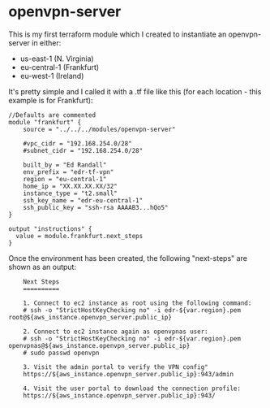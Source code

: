 # openvpn-server

This is my first terraform module which I created to instantiate an openvpn-server in either:
 - us-east-1 (N. Virginia)
 - eu-central-1 (Frankfurt)
 - eu-west-1 (Ireland)

 It's pretty simple and I called it with a .tf file like this (for each location - this example is for Frankfurt):

```console
//Defaults are commented
module "frankfurt" {
    source = "../../../modules/openvpn-server"

    #vpc_cidr = "192.168.254.0/28"
    #subnet_cidr = "192.168.254.0/28"

    built_by = "Ed Randall"
    env_prefix = "edr-tf-vpn"
    region = "eu-central-1"
    home_ip = "XX.XX.XX.XX/32"
    instance_type = "t2.small"
    ssh_key_name = "edr-eu-central-1"
    ssh_public_key = "ssh-rsa AAAAB3...hQo5"
}

output "instructions" {
  value = module.frankfurt.next_steps
}
```

Once the environment has been created, the following "next-steps" are shown as an output:

```console
    Next Steps
    ==========

    1. Connect to ec2 instance as root using the following command:
    # ssh -o "StrictHostKeyChecking no" -i edr-${var.region}.pem root@${aws_instance.openvpn_server.public_ip}

    2. Connect to ec2 instance again as openvpnas user:
    # ssh -o "StrictHostKeyChecking no" -i edr-${var.region}.pem openvpnas@${aws_instance.openvpn_server.public_ip}
    # sudo passwd openvpn

    3. Visit the admin portal to verify the VPN config"
    https://${aws_instance.openvpn_server.public_ip}:943/admin 

    4. Visit the user portal to download the connection profile:
    https://${aws_instance.openvpn_server.public_ip}:943/ 
    
```